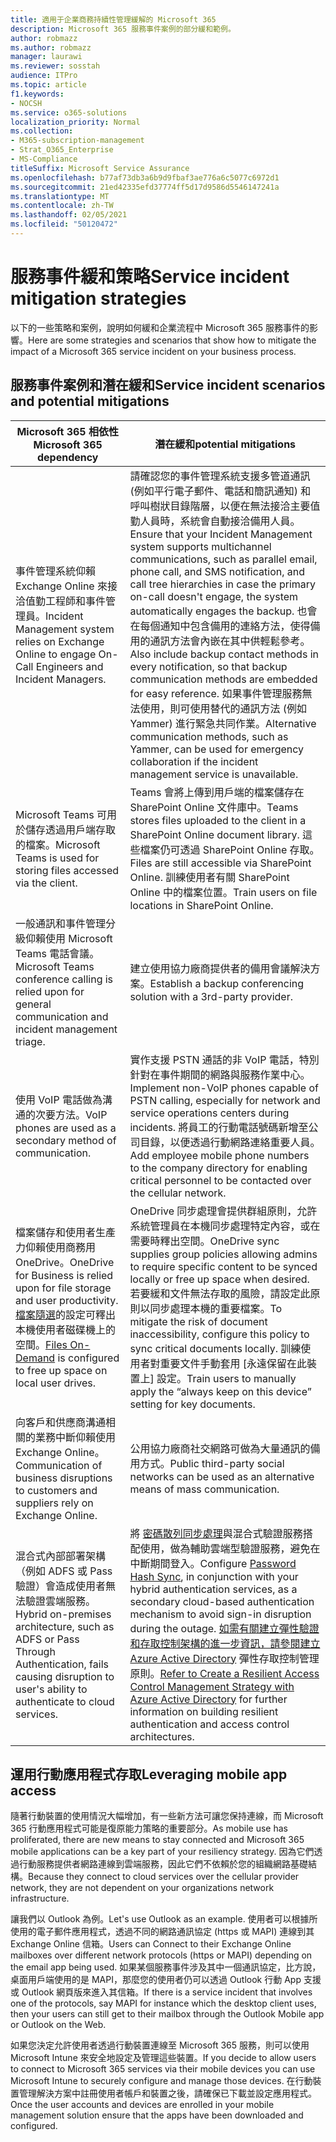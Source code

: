 ```yaml
---
title: 適用于企業商務持續性管理緩解的 Microsoft 365
description: Microsoft 365 服務事件案例的部分緩和範例。
author: robmazz
ms.author: robmazz
manager: laurawi
ms.reviewer: sosstah
audience: ITPro
ms.topic: article
f1.keywords:
- NOCSH
ms.service: o365-solutions
localization_priority: Normal
ms.collection:
- M365-subscription-management
- Strat_O365_Enterprise
- MS-Compliance
titleSuffix: Microsoft Service Assurance
ms.openlocfilehash: b77af73db3a6b9d9fbaf3ae776a6c5077c6972d1
ms.sourcegitcommit: 21ed42335efd37774ff5d17d9586d5546147241a
ms.translationtype: MT
ms.contentlocale: zh-TW
ms.lasthandoff: 02/05/2021
ms.locfileid: "50120472"
---
```

# <a name="service-incident-mitigation-strategies"></a><span data-ttu-id="5de10-103">服務事件緩和策略</span><span class="sxs-lookup"><span data-stu-id="5de10-103">Service incident mitigation strategies</span></span>

<span data-ttu-id="5de10-104">以下的一些策略和案例，說明如何緩和企業流程中 Microsoft 365 服務事件的影響。</span><span class="sxs-lookup"><span data-stu-id="5de10-104">Here are some strategies and scenarios that show how to mitigate the impact of a Microsoft 365 service incident on your business process.</span></span>

## <a name="service-incident-scenarios-and-potential-mitigations"></a><span data-ttu-id="5de10-105">服務事件案例和潛在緩和</span><span class="sxs-lookup"><span data-stu-id="5de10-105">Service incident scenarios and potential mitigations</span></span>

|<span data-ttu-id="5de10-106">Microsoft 365 相依性</span><span class="sxs-lookup"><span data-stu-id="5de10-106">Microsoft 365 dependency</span></span>|<span data-ttu-id="5de10-107">潛在緩和</span><span class="sxs-lookup"><span data-stu-id="5de10-107">potential mitigations</span></span>|
|---------|---------|
|<span data-ttu-id="5de10-108">事件管理系統仰賴 Exchange Online 來接洽值勤工程師和事件管理員。</span><span class="sxs-lookup"><span data-stu-id="5de10-108">Incident Management system relies on Exchange Online to engage On-Call Engineers and Incident Managers.</span></span>|<span data-ttu-id="5de10-109">請確認您的事件管理系統支援多管道通訊 (例如平行電子郵件、電話和簡訊通知) 和呼叫樹狀目錄階層，以便在無法接洽主要值勤人員時，系統會自動接洽備用人員。</span><span class="sxs-lookup"><span data-stu-id="5de10-109">Ensure that your Incident Management system supports multichannel communications, such as parallel email, phone call, and SMS notification, and call tree hierarchies in case the primary on-call doesn't engage, the system automatically engages the backup.</span></span> <span data-ttu-id="5de10-110">也會在每個通知中包含備用的連絡方法，使得備用的通訊方法會內嵌在其中供輕鬆參考。</span><span class="sxs-lookup"><span data-stu-id="5de10-110">Also include backup contact methods in every notification, so that backup communication methods are embedded for easy reference.</span></span> <span data-ttu-id="5de10-111">如果事件管理服務無法使用，則可使用替代的通訊方法 (例如 Yammer) 進行緊急共同作業。</span><span class="sxs-lookup"><span data-stu-id="5de10-111">Alternative communication methods, such as Yammer, can be used for emergency collaboration if the incident management service is unavailable.</span></span>|
|<span data-ttu-id="5de10-112">Microsoft Teams 可用於儲存透過用戶端存取的檔案。</span><span class="sxs-lookup"><span data-stu-id="5de10-112">Microsoft Teams is used for storing files accessed via the client.</span></span>|<span data-ttu-id="5de10-113">Teams 會將上傳到用戶端的檔案儲存在 SharePoint Online 文件庫中。</span><span class="sxs-lookup"><span data-stu-id="5de10-113">Teams stores files uploaded to the client in a SharePoint Online document library.</span></span> <span data-ttu-id="5de10-114">這些檔案仍可透過 SharePoint Online 存取。</span><span class="sxs-lookup"><span data-stu-id="5de10-114">Files are still accessible via SharePoint Online.</span></span> <span data-ttu-id="5de10-115">訓練使用者有關 SharePoint Online 中的檔案位置。</span><span class="sxs-lookup"><span data-stu-id="5de10-115">Train users on file locations in SharePoint Online.</span></span>|
|<span data-ttu-id="5de10-116">一般通訊和事件管理分級仰賴使用 Microsoft Teams 電話會議。</span><span class="sxs-lookup"><span data-stu-id="5de10-116">Microsoft Teams conference calling is relied upon for general communication and incident management triage.</span></span>|<span data-ttu-id="5de10-117">建立使用協力廠商提供者的備用會議解決方案。</span><span class="sxs-lookup"><span data-stu-id="5de10-117">Establish a backup conferencing solution with a 3rd-party provider.</span></span>|
|<span data-ttu-id="5de10-118">使用 VoIP 電話做為溝通的次要方法。</span><span class="sxs-lookup"><span data-stu-id="5de10-118">VoIP phones are used as a secondary method of communication.</span></span>|<span data-ttu-id="5de10-119">實作支援 PSTN 通話的非 VoIP 電話，特別針對在事件期間的網路與服務作業中心。</span><span class="sxs-lookup"><span data-stu-id="5de10-119">Implement non-VoIP phones capable of PSTN calling, especially for network and service operations centers during incidents.</span></span> <span data-ttu-id="5de10-120">將員工的行動電話號碼新增至公司目錄，以便透過行動網路連絡重要人員。</span><span class="sxs-lookup"><span data-stu-id="5de10-120">Add employee mobile phone numbers to the company directory for enabling critical personnel to be contacted over the cellular network.</span></span>|
|<span data-ttu-id="5de10-121">檔案儲存和使用者生產力仰賴使用商務用 OneDrive。</span><span class="sxs-lookup"><span data-stu-id="5de10-121">OneDrive for Business is relied upon for file storage and user productivity.</span></span> <span data-ttu-id="5de10-122">[檔案隨選](https://techcommunity.microsoft.com/t5/Microsoft-OneDrive-Blog/OneDrive-Files-On-Demand-For-The-Enterprise/ba-p/117234)的設定可釋出本機使用者磁碟機上的空間。</span><span class="sxs-lookup"><span data-stu-id="5de10-122">[Files On-Demand](https://techcommunity.microsoft.com/t5/Microsoft-OneDrive-Blog/OneDrive-Files-On-Demand-For-The-Enterprise/ba-p/117234) is configured to free up space on local user drives.</span></span>|<span data-ttu-id="5de10-123">OneDrive 同步處理會提供群組原則，允許系統管理員在本機同步處理特定內容，或在需要時釋出空間。</span><span class="sxs-lookup"><span data-stu-id="5de10-123">OneDrive sync supplies group policies allowing admins to require specific content to be synced locally or free up space when desired.</span></span> <span data-ttu-id="5de10-124">若要緩和文件無法存取的風險，請設定此原則以同步處理本機的重要檔案。</span><span class="sxs-lookup"><span data-stu-id="5de10-124">To mitigate the risk of document inaccessibility, configure this policy to sync critical documents locally.</span></span> <span data-ttu-id="5de10-125">訓練使用者對重要文件手動套用 [永遠保留在此裝置上] 設定。</span><span class="sxs-lookup"><span data-stu-id="5de10-125">Train users to manually apply the “always keep on this device” setting for key documents.</span></span>|
|<span data-ttu-id="5de10-126">向客戶和供應商溝通相關的業務中斷仰賴使用 Exchange Online。</span><span class="sxs-lookup"><span data-stu-id="5de10-126">Communication of business disruptions to customers and suppliers rely on Exchange Online.</span></span>|<span data-ttu-id="5de10-127">公用協力廠商社交網路可做為大量通訊的備用方式。</span><span class="sxs-lookup"><span data-stu-id="5de10-127">Public third-party social networks can be used as an alternative means of mass communication.</span></span>
|<span data-ttu-id="5de10-128">混合式內部部署架構（例如 ADFS 或 Pass 驗證）會造成使用者無法驗證雲端服務。</span><span class="sxs-lookup"><span data-stu-id="5de10-128">Hybrid on-premises architecture, such as ADFS or Pass Through Authentication, fails causing disruption to user's ability to authenticate to cloud services.</span></span>|<span data-ttu-id="5de10-129">將 [密碼散列同步處理](/azure/active-directory/authentication/concept-resilient-controls#deploy-password-hash-sync-even-if-you-are-federated-or-use-pass-through-authentication)與混合式驗證服務搭配使用，做為輔助雲端型驗證服務，避免在中斷期間登入。</span><span class="sxs-lookup"><span data-stu-id="5de10-129">Configure [Password Hash Sync](/azure/active-directory/authentication/concept-resilient-controls#deploy-password-hash-sync-even-if-you-are-federated-or-use-pass-through-authentication), in conjunction with your hybrid authentication services, as a secondary cloud-based authentication mechanism to avoid sign-in disruption during the outage.</span></span> <span data-ttu-id="5de10-130">[如需有關建立彈性驗證和存取控制架構的進一步資訊，請參閱建立 Azure Active Directory](/azure/active-directory/authentication/concept-resilient-controls) 彈性存取控制管理原則。</span><span class="sxs-lookup"><span data-stu-id="5de10-130">[Refer to Create a Resilient Access Control Management Strategy with Azure Active Directory](/azure/active-directory/authentication/concept-resilient-controls) for further information on building resilient authentication and access control architectures.</span></span>|  

## <a name="leveraging-mobile-app-access"></a><span data-ttu-id="5de10-131">運用行動應用程式存取</span><span class="sxs-lookup"><span data-stu-id="5de10-131">Leveraging mobile app access</span></span>

<span data-ttu-id="5de10-132">隨著行動裝置的使用情況大幅增加，有一些新方法可讓您保持連線，而 Microsoft 365 行動應用程式可能是復原能力策略的重要部分。</span><span class="sxs-lookup"><span data-stu-id="5de10-132">As mobile use has proliferated, there are new means to stay connected and Microsoft 365 mobile applications can be a key part of your resiliency strategy.</span></span> <span data-ttu-id="5de10-133">因為它們透過行動服務提供者網路連線到雲端服務，因此它們不依賴於您的組織網路基礎結構。</span><span class="sxs-lookup"><span data-stu-id="5de10-133">Because they connect to cloud services over the cellular provider network, they are not dependent on your organizations network infrastructure.</span></span>

<span data-ttu-id="5de10-134">讓我們以 Outlook 為例。</span><span class="sxs-lookup"><span data-stu-id="5de10-134">Let's use Outlook as an example.</span></span> <span data-ttu-id="5de10-135">使用者可以根據所使用的電子郵件應用程式，透過不同的網路通訊協定 (https 或 MAPI) 連線到其 Exchange Online 信箱。</span><span class="sxs-lookup"><span data-stu-id="5de10-135">Users can Connect to their Exchange Online mailboxes over different network protocols (https or MAPI) depending on the email app being used.</span></span> <span data-ttu-id="5de10-136">如果某個服務事件涉及其中一個通訊協定，比方說，桌面用戶端使用的是 MAPI，那麼您的使用者仍可以透過 Outlook 行動 App 支援或 Outlook 網頁版來進入其信箱。</span><span class="sxs-lookup"><span data-stu-id="5de10-136">If there is a service incident that involves one of the protocols, say MAPI for instance which the desktop client uses, then your users can still get to their mailbox through the Outlook Mobile app or Outlook on the Web.</span></span>
  
<span data-ttu-id="5de10-137">如果您決定允許使用者透過行動裝置連線至 Microsoft 365 服務，則可以使用 Microsoft Intune 來安全地設定及管理這些裝置。</span><span class="sxs-lookup"><span data-stu-id="5de10-137">If you decide to allow users to connect to Microsoft 365 services via their mobile devices you can use Microsoft Intune to securely configure and manage those devices.</span></span> <span data-ttu-id="5de10-138">在行動裝置管理解決方案中註冊使用者帳戶和裝置之後，請確保已下載並設定應用程式。</span><span class="sxs-lookup"><span data-stu-id="5de10-138">Once the user accounts and devices are enrolled in your mobile management solution ensure that the apps have been downloaded and configured.</span></span>
